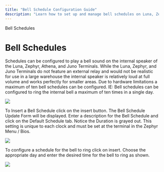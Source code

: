 ```yaml
---
title: "Bell Schedule Configuration Guide"
description: "Learn how to set up and manage bell schedules on Luna, Zephyr, Athena, and Juno terminals, including hardware limitations and setup steps."
---
```


Bell Schedules

# Bell Schedules

Schedules can be configured to play a bell sound on the internal speaker of the Luna, Zephyr, Athena, and Juno Terminals. While the Luna, Zephyr, and Juno Terminals do not feature an external relay and would not be realistic for use in a large warehouse the internal speaker is relatively loud at full volume and works perfectly for smaller areas. Due to hardware limitations a maximum of ten bell schedules can be configured. IE: Bell schedules can be configured to ring the internal bell a maximum of ten times in a single day.

![](/img/ZK_Bells2.gif)

To Insert a Bell Schedule click on the insert button. The Bell Schedule Update Form will be displayed. Enter a description for the Bell Schedule and click on the Default Schedule tab. Notice the Duration is grayed out. This setting is unique to each clock and must be set at the terminal in the Zephyr Menu / Bios.

![](/img/ZK_Bells1.gif)

To configure a schedule for the bell to ring click on insert. Choose the appropriate day and enter the desired time for the bell to ring as shown.

![](/img/ZK_Bells1.gif)
